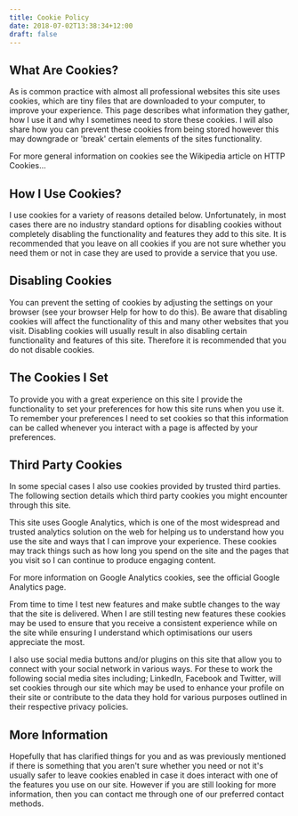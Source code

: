 ```yaml
---
title: Cookie Policy
date: 2018-07-02T13:38:34+12:00
draft: false
---
```


## What Are Cookies?

As is common practice with almost all professional websites this site uses cookies, which are tiny files that are downloaded to your computer, to improve your experience. This page describes what information they gather, how I use it and why I sometimes need to store these cookies. I will also share how you can prevent these cookies from being stored however this may downgrade or 'break' certain elements of the sites functionality.

For more general information on cookies see the Wikipedia article on HTTP Cookies...

## How I Use Cookies?

I use cookies for a variety of reasons detailed below. Unfortunately, in most cases there are no industry standard options for disabling cookies without completely disabling the functionality and features they add to this site. It is recommended that you leave on all cookies if you are not sure whether you need them or not in case they are used to provide a service that you use.

## Disabling Cookies

You can prevent the setting of cookies by adjusting the settings on your browser (see your browser Help for how to do this). Be aware that disabling cookies will affect the functionality of this and many other websites that you visit. Disabling cookies will usually result in also disabling certain functionality and features of this site. Therefore it is recommended that you do not disable cookies.

## The Cookies I Set

To provide you with a great experience on this site I provide the functionality to set your preferences for how this site runs when you use it. To remember your preferences I need to set cookies so that this information can be called whenever you interact with a page is affected by your preferences.

## Third Party Cookies

In some special cases I also use cookies provided by trusted third parties. The following section details which third party cookies you might encounter through this site.

This site uses Google Analytics, which is one of the most widespread and trusted analytics solution on the web for helping us to understand how you use the site and ways that I can improve your experience. These cookies may track things such as how long you spend on the site and the pages that you visit so I can continue to produce engaging content.

For more information on Google Analytics cookies, see the official Google Analytics page.

From time to time I test new features and make subtle changes to the way that the site is delivered. When I are still testing new features these cookies may be used to ensure that you receive a consistent experience while on the site while ensuring I understand which optimisations our users appreciate the most.

I also use social media buttons and/or plugins on this site that allow you to connect with your social network in various ways. For these to work the following social media sites including; LinkedIn, Facebook and Twitter, will set cookies through our site which may be used to enhance your profile on their site or contribute to the data they hold for various purposes outlined in their respective privacy policies.

## More Information

Hopefully that has clarified things for you and as was previously mentioned if there is something that you aren't sure whether you need or not it's usually safer to leave cookies enabled in case it does interact with one of the features you use on our site. However if you are still looking for more information, then you can contact me through one of our preferred contact methods.
